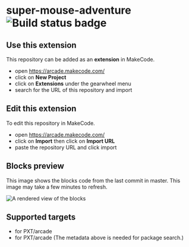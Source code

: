 # super-mouse-adventure ![Build status badge](https://github.com/supercatpro/super-mouse-adventure/workflows/MakeCode/badge.svg)



## Use this extension

This repository can be added as an **extension** in MakeCode.

* open https://arcade.makecode.com/
* click on **New Project**
* click on **Extensions** under the gearwheel menu
* search for the URL of this repository and import

## Edit this extension

To edit this repository in MakeCode.

* open https://arcade.makecode.com/
* click on **Import** then click on **Import URL**
* paste the repository URL and click import

## Blocks preview

This image shows the blocks code from the last commit in master.
This image may take a few minutes to refresh.

![A rendered view of the blocks](https://github.com/supercatpro/super-mouse-adventure/raw/master/.makecode/blocks.png)

## Supported targets

* for PXT/arcade
* for PXT/arcade
(The metadata above is needed for package search.)

